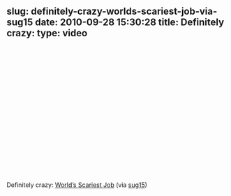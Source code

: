 slug: definitely-crazy-worlds-scariest-job-via-sug15
date: 2010-09-28 15:30:28
title: Definitely crazy: 
type: video
---

<object width="480" height="295"><param name="movie" value="http://www.youtube.com/v/uhtgsAXmz7U?fs=1"></param><param name="allowFullScreen" value="true"></param><param name="allowscriptaccess" value="always"></param><embed src="http://www.youtube.com/v/uhtgsAXmz7U?fs=1" type="application/x-shockwave-flash" width="480" height="295" allowscriptaccess="always" allowfullscreen="true"></embed></object>

Definitely crazy: [World’s Scariest Job](http://www.youtube.com/watch?v=uhtgsAXmz7U&feature=player_embedded) (via [sug15](http://youtube.com/user/sug15))
